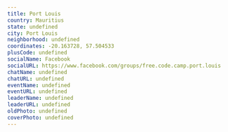 ```yaml
---
title: Port Louis
country: Mauritius
state: undefined
city: Port Louis
neighborhood: undefined
coordinates: -20.163728, 57.504533
plusCode: undefined
socialName: Facebook
socialURL: https://www.facebook.com/groups/free.code.camp.port.louis
chatName: undefined
chatURL: undefined
eventName: undefined
eventURL: undefined
leaderName: undefined
leaderURL: undefined
oldPhoto: undefined
coverPhoto: undefined
---
```

